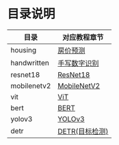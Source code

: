 # 目录说明

| 目录               | 对应教程章节                      |
| ------------------ | --------------------------------- |
| housing            | [房价预测](https://doc.embedfire.com/linux/rk356x/Ai/zh/latest/lubancat_ai/base/housing.html)                         |
| handwritten        | [手写数字识别](https://doc.embedfire.com/linux/rk356x/Ai/zh/latest/lubancat_ai/base/handwritten.html)                     |
| resnet18           | [ResNet18](https://doc.embedfire.com/linux/rk356x/Ai/zh/latest/lubancat_ai/base/resnet18_pytorch.html)                     | 
| mobilenetv2        | [MobileNetV2](https://doc.embedfire.com/linux/rk356x/Ai/zh/latest/lubancat_ai/base/mobilenet.html)                     |
| vit                | [ViT](https://doc.embedfire.com/linux/rk356x/Ai/zh/latest/lubancat_ai/base/vit.html)              |
| bert               | [BERT](https://doc.embedfire.com/linux/rk356x/Ai/zh/latest/lubancat_ai/base/bert.html)              |
| yolov3             | [YOLOv3](https://doc.embedfire.com/linux/rk356x/Ai/zh/latest/lubancat_ai/base/yolov3.html)                          |
| detr               | [DETR(目标检测)](https://doc.embedfire.com/linux/rk356x/Ai/zh/latest/lubancat_ai/base/detr.html)              |

